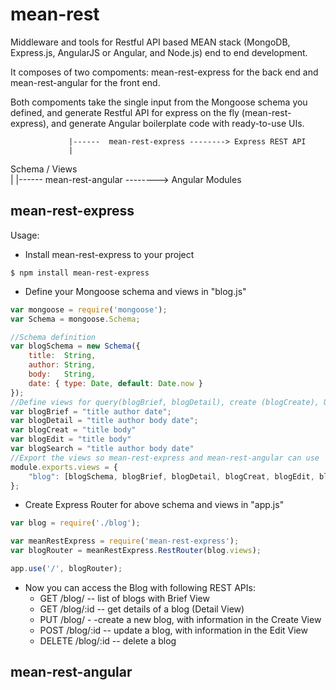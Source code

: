 # mean-rest
Middleware and tools for Restful API based MEAN stack (MongoDB, Express.js, AngularJS or Angular, and Node.js) end to end development. 

It composes of two compoments: mean-rest-express for the back end and mean-rest-angular for the front end.

Both compoments take the single input from the Mongoose schema you defined, and generate Restful API for express on the fly (mean-rest-express), and generate Angular boilerplate code with ready-to-use UIs.



                 |------  mean-rest-express --------> Express REST API
                 |
   Schema / Views  
                 |
                 |------  mean-rest-angular --------> Angular Modules
## mean-rest-express
Usage:
- Install mean-rest-express to your project
```
$ npm install mean-rest-express
```
- Define your Mongoose schema and views in "blog.js"

```javascript
var mongoose = require('mongoose');
var Schema = mongoose.Schema;

//Schema definition
var blogSchema = new Schema({
    title:  String,
    author: String,
    body:   String,
    date: { type: Date, default: Date.now }
});
//Define views for query(blogBrief, blogDetail), create (blogCreate), Update (blogEdit), and Search (blogSearch)
var blogBrief = "title author date";
var blogDetail = "title author body date";
var blogCreat = "title body"
var blogEdit = "title body"
var blogSearch = "title author body date"
//Export the views so mean-rest-express and mean-rest-angular can use
module.exports.views = {
	"blog": [blogSchema, blogBrief, blogDetail, blogCreat, blogEdit, blogSearch]
};
```
- Create Express Router for above schema and views in "app.js"

```javascript
var blog = require('./blog');

var meanRestExpress = require('mean-rest-express');
var blogRouter = meanRestExpress.RestRouter(blog.views);

app.use('/', blogRouter);
```
- Now you can access the Blog with following REST APIs:
  + GET /blog/   -- list of blogs with Brief View
  + GET /blog/:id  -- get details of a blog (Detail View)
  + PUT /blog/ - -create a new blog, with information in the Create View
  + POST /blog/:id -- update a blog, with information in the Edit View
  + DELETE /blog/:id -- delete a blog

## mean-rest-angular
